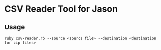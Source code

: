 # CSV Reader Tool for Jason  

## Usage  

`ruby csv-reader.rb --source <source file> --destination <destination for zip files>`
